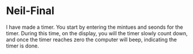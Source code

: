 # Neil-Final
I have made a timer. You start by entering the mintues and seonds for the timer. During this time, on the display, you will the timer slowly count down, and once the timer reaches zero the computer will beep, indicating the timer is done.
